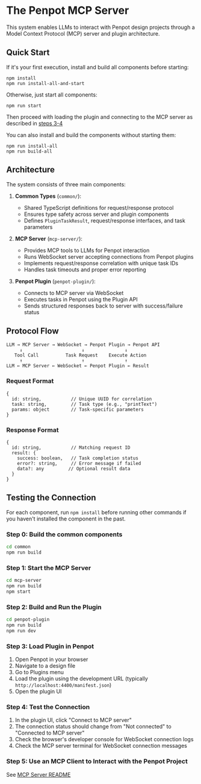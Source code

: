 # The Penpot MCP Server

This system enables LLMs to interact with Penpot design projects through a Model Context Protocol (MCP) server and plugin architecture.

## Quick Start

If it's your first execution, install and build all components before starting:
```shell
npm install
npm run install-all-and-start
```

Otherwise, just start all components:
```shell
npm run start
```

Then proceed with loading the plugin and connecting to the MCP server as described in [steps 3-4](#step-3-load-plugin-in-penpot)

You can also install and build the components without starting them:
```shell
npm run install-all
npm run build-all
```

## Architecture

The system consists of three main components:

1. **Common Types** (`common/`): 
   - Shared TypeScript definitions for request/response protocol
   - Ensures type safety across server and plugin components
   - Defines `PluginTaskResult`, request/response interfaces, and task parameters

2. **MCP Server** (`mcp-server/`): 
   - Provides MCP tools to LLMs for Penpot interaction
   - Runs WebSocket server accepting connections from Penpot plugins
   - Implements request/response correlation with unique task IDs
   - Handles task timeouts and proper error reporting

3. **Penpot Plugin** (`penpot-plugin/`):
   - Connects to MCP server via WebSocket
   - Executes tasks in Penpot using the Plugin API  
   - Sends structured responses back to server with success/failure status

## Protocol Flow

```
LLM → MCP Server → WebSocket → Penpot Plugin → Penpot API
     ↓                      ↓               ↓
   Tool Call          Task Request    Execute Action
     ↑                      ↑               ↑
LLM ← MCP Server ← WebSocket ← Penpot Plugin ← Result
```

### Request Format
```
{
  id: string,           // Unique UUID for correlation
  task: string,         // Task type (e.g., "printText")
  params: object        // Task-specific parameters
}
```

### Response Format  
```
{
  id: string,           // Matching request ID
  result: {
    success: boolean,   // Task completion status
    error?: string,     // Error message if failed
    data?: any         // Optional result data
  }
}
```

## Testing the Connection

For each component, run `npm install` before running other commands
if you haven't installed the component in the past.

### Step 0: Build the common components

```bash
cd common
npm run build
```

### Step 1: Start the MCP Server

```bash
cd mcp-server
npm run build
npm start
```

### Step 2: Build and Run the Plugin

```bash
cd penpot-plugin
npm run build
npm run dev
```

### Step 3: Load Plugin in Penpot

1. Open Penpot in your browser
2. Navigate to a design file
3. Go to Plugins menu
4. Load the plugin using the development URL (typically `http://localhost:4400/manifest.json`)
5. Open the plugin UI

### Step 4: Test the Connection

1. In the plugin UI, click "Connect to MCP server"
2. The connection status should change from "Not connected" to "Connected to MCP server"
3. Check the browser's developer console for WebSocket connection logs
4. Check the MCP server terminal for WebSocket connection messages

### Step 5: Use an MCP Client to Interact with the Penpot Project

See [MCP Server README](mcp-server/README.md)